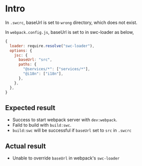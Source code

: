 # Intro

In `.swcrc`, baseUrl is set to `wrong` directory, which does not exist.

In `webpack.config.js`, baseUrl is set to in swc-loader as below,

```js
{
  loader: require.resolve("swc-loader"),
  options: {
    jsc: {
      baseUrl: "src",
      paths: {
        "@services/*": ["services/*"],
        "@i18n": ["i18n"],
      },
    },
  },
}
```

## Expected result

- Success to start webpack server with `dev:webpack`.
- Faild to build with `build:swc`.
- `build:swc` will be successful if `baseUrl` set to `src` in `.swcrc`

## Actual result

- Unable to override `baseUrl` in webpack's `swc-loader`
